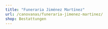 ```yaml
---
title: "Funeraria Jiménez Martínez"
url: /canovanas/funeraria-jimenez-martinez/
shop: Bestattungen
---
```

